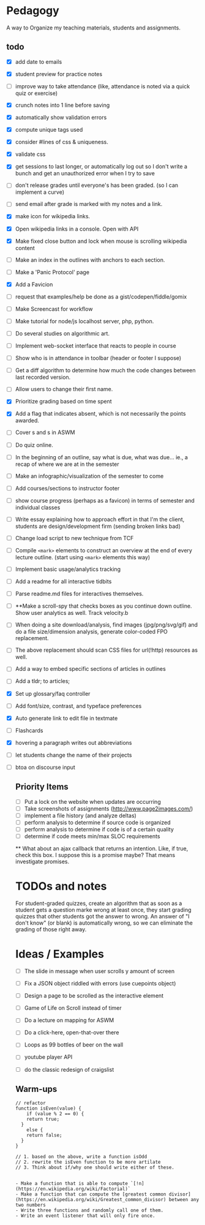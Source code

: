 # Pedagogy
A way to Organize my teaching materials,  students and  assignments.

## todo
- [x] add date to emails
- [x] student preview for practice notes
- [ ] improve way to take attendance (like, attendance is noted via a quick quiz or exercise)
- [x] crunch notes into 1 line before saving
- [x] automatically show validation errors
- [x] compute unique tags used
- [x] consider #lines of css & uniqueness.
- [x] validate css
- [x] get sessions to last longer, or automatically log out so I don't write a bunch and get an unauthorized error when I try to save
- [ ] don't release grades until everyone's has been graded. (so I can implement a curve)
- [ ] send email after grade is marked with my notes and a link.
- [x] make icon for wikipedia links.
- [x] Open wikipedia links in a console. Open with API
- [x] Make fixed close button and lock <body> when mouse is scrolling wikipedia content
- [ ] Make an index in the outlines with anchors to each section.
- [ ] Make a 'Panic Protocol' page
- [x] Add a Favicion
- [ ] request that examples/help be done as a gist/codepen/fiddle/gomix
- [ ] Make Screencast for workflow
- [ ] Make tutorial for node/js localhost server, php, python.
- [ ] Do several studies on algorithmic art.
- [ ] Implement web-socket interface that reacts to people in course
- [ ] Show who is in attendance in toolbar (header or footer I suppose)
- [ ] Get a diff algorithm to determine how much the code changes between last recorded version.
- [ ] Allow users to change their first name.
- [x] Prioritize grading based on time spent
- [x] Add a flag that indicates absent, which is not necessarily the points awarded.
- [ ] Cover <table>s and <form>s in ASWM
- [ ] Do quiz online.
- [ ] In the beginning of an outline, say what is due, what was due... ie., a recap of where we are at in the semester
- [ ] Make an infographic/visualization of the semester to come
- [ ] Add courses/sections to instructor footer
- [ ] show course progress (perhaps as a favicon) in terms of semester and individual classes
- [ ] Write essay explaining how to approach effort in that I'm the client, students are design/development firm (sending broken links bad)
- [ ] Change load script to new technique from TCF
- [ ] Compile `<mark>` elements to construct an overview at the end of every lecture outline. (start using `<mark>` elements this way)
- [ ] Implement basic usage/analytics tracking
- [ ] Add a readme for all interactive tidbits
- [ ] Parse readme.md files for interactives themselves.
- [ ] **Make a scroll-spy that checks boxes as you continue down outline. Show user analytics as well. Track velocity.b
- [ ] When doing a site download/analysis, find images (jpg/png/svg/gif) and do a file size/dimension analysis, generate color-coded FPO replacement.
- [ ] The above replacement should scan CSS files for url(!http) resources as well.
- [ ] Add a way to embed specific sections of articles in outlines
- [ ] Add a tldr; to articles;
- [x] Set up glossary/faq controller
- [ ] Add font/size, contrast, and typeface preferences
- [x] Auto generate link to edit file in textmate
- [ ] Flashcards
- [x] hovering a paragraph writes out abbreviations
- [ ] let students change the name of their projects
- [ ] btoa on discourse input


## Priority Items
- [ ] Put a lock on the website when updates are occurring
- [ ] Take screenshots of assignments (http://www.page2images.com/)
- [ ] implement a file history (and analyze deltas)
- [ ] perform analysis to determine if source code is organized 
- [ ] perform analysis to determine if code is of a certain quality
- [ ] determine if code meets min/max SLOC requirements

** What about an ajax callback that returns an intention. Like, if true, check this box. I suppose this is a promise maybe? That means investigate promises.


# TODOs and notes
For student-graded quizzes, create an algorithm that as soon as a student gets a question marke wrong at least once, they start grading quizzes that other students got the answer to wrong. An answer of "I don't know" (or blank) is automatically wrong, so we can eliminate the grading of those right away. 


# Ideas / Examples

- [ ] The slide in message when user scrolls y amount of screen
- [ ] Fix a JSON object riddled with errors (use cuepoints object)
- [ ] Design a page to be scrolled as the interactive element
- [ ] Game of Life on Scroll instead of timer
- [ ] Do a lecture on mapping for ASWM
- [ ] Do a click-here, open-that-over there
- [ ] Loops as 99 bottles of beer on the wall
- [ ] youtube player API
- [ ] do the classic redesign of craigslist


## Warm-ups
```
// refactor
function isEven(value) {
	if (value % 2 == 0) {
    return true;
  }
	else {
    return false;
  }	
}

// 1. based on the above, write a function isOdd
// 2. rewrite the isEven function to be more artilate
// 3. Think about if/why one should write either of these.


- Make a function that is able to compute `[!n](https://en.wikipedia.org/wiki/Factorial)`
- Make a function that can compute the [greatest common divisor](https://en.wikipedia.org/wiki/Greatest_common_divisor) between any two numbers
- Write three functions and randomly call one of them.
- Write an event listener that will only fire once.
```
